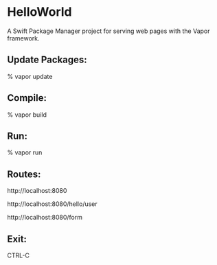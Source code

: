 # HelloWorld
A Swift Package Manager project for serving web pages with the Vapor framework.

## Update Packages:
% vapor update

## Compile:
% vapor build

## Run:
% vapor run

## Routes:
http://localhost:8080

http://localhost:8080/hello/user

http://localhost:8080/form

## Exit:
CTRL-C
